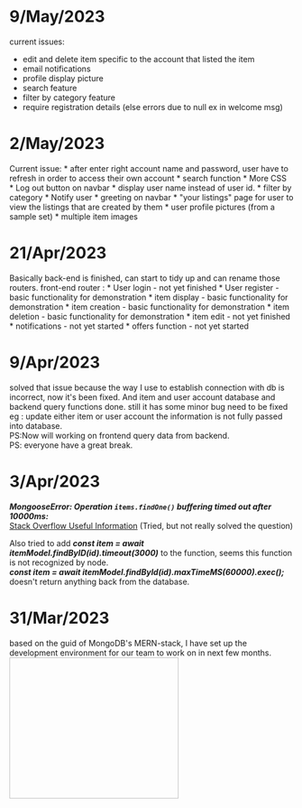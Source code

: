 # 9/May/2023
current issues:
- edit and delete item specific to the account that listed the item
- email notifications
- profile display picture
- search feature
- filter by category feature
- require registration details (else errors due to null ex in welcome msg)
# 2/May/2023
Current issue: 
        * after enter right account name and password, user have to refresh in order to access their own account
        * search function 
        * More CSS
        * Log out button on navbar 
        * display user name instead of user id. 
        * filter by category 
        * Notify user 
        * greeting on navbar
        * "your listings" page for user to view the listings that are created by them
        * user profile pictures (from a sample set)
        * multiple item images

# 21/Apr/2023
Basically back-end is finished, can start to tidy up and can rename those routers. 
front-end router : 
                * User login - not yet finished
                * User register - basic functionality for demonstration 
                * item display - basic functionality for demonstration
                * item creation - basic functionality for demonstration
                * item deletion - basic functionality for demonstration
                * item edit - not yet finished
                * notifications - not yet started
                * offers function - not yet started 
  

# 9/Apr/2023
solved that issue because the way I use to establish connection with db is incorrect, now it's been fixed. And item and user account database and backend query functions done. still it has some minor bug need to be fixed eg : update either item or user account the information is not fully passed into database. <br> PS:Now will working on frontend query data from backend.<br>PS: everyone have a great break.   

# 3/Apr/2023

***MongooseError: Operation `items.findOne()` buffering timed out after 10000ms:***<br>
[Stack Overflow Useful Information](https://stackoverflow.com/questions/65408618/mongooseerror-operation-users-findone-buffering-timed-out-after-10000ms) (Tried, but not really solved the question)<br>

Also tried to add ***const item = await itemModel.findByID(id).timeout(3000)*** to the function, seems this function is not recognized by node. <br>
***const item = await itemModel.findById(id).maxTimeMS(60000).exec();*** doesn't return anything back from the database. 
# 31/Mar/2023
based on the guid of MongoDB's MERN-stack, I have set up the development environment for our team to work on in next few months. <Br>
<img scr="MERN.png" width = 300 height = 250>
